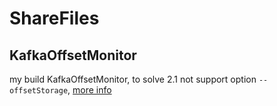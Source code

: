 # ShareFiles

## KafkaOffsetMonitor

my build KafkaOffsetMonitor, to solve 2.1 not support option `--offsetStorage`, [more info](KafkaOffsetMonitor)
